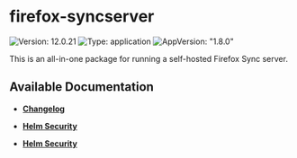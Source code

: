 # firefox-syncserver

![Version: 12.0.21](https://img.shields.io/badge/Version-12.0.21-informational?style=flat-square) ![Type: application](https://img.shields.io/badge/Type-application-informational?style=flat-square) ![AppVersion: "1.8.0"](https://img.shields.io/badge/AppVersion-"1.8.0"-informational?style=flat-square)

This is an all-in-one package for running a self-hosted Firefox Sync server.

## Available Documentation

- [**Changelog**](CHANGELOG)

- [**Helm Security**](container-security)

- [**Helm Security**](helm-security)

